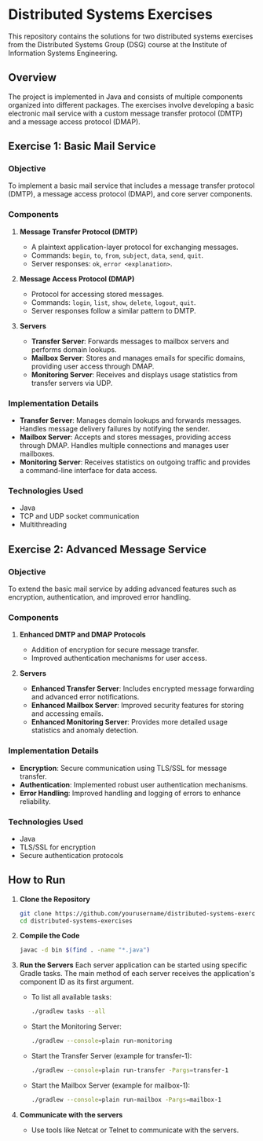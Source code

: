 # Distributed Systems Exercises

This repository contains the solutions for two distributed systems exercises from the Distributed Systems Group (DSG) course at the Institute of Information Systems Engineering.

## Overview
The project is implemented in Java and consists of multiple components organized into different packages. The exercises involve developing a basic electronic mail service with a custom message transfer protocol (DMTP) and a message access protocol (DMAP).


## Exercise 1: Basic Mail Service

### Objective
To implement a basic mail service that includes a message transfer protocol (DMTP), a message access protocol (DMAP), and core server components.

### Components

1. **Message Transfer Protocol (DMTP)**
    - A plaintext application-layer protocol for exchanging messages.
    - Commands: `begin`, `to`, `from`, `subject`, `data`, `send`, `quit`.
    - Server responses: `ok`, `error <explanation>`.

2. **Message Access Protocol (DMAP)**
    - Protocol for accessing stored messages.
    - Commands: `login`, `list`, `show`, `delete`, `logout`, `quit`.
    - Server responses follow a similar pattern to DMTP.

3. **Servers**
    - **Transfer Server**: Forwards messages to mailbox servers and performs domain lookups.
    - **Mailbox Server**: Stores and manages emails for specific domains, providing user access through DMAP.
    - **Monitoring Server**: Receives and displays usage statistics from transfer servers via UDP.

### Implementation Details
- **Transfer Server**: Manages domain lookups and forwards messages. Handles message delivery failures by notifying the sender.
- **Mailbox Server**: Accepts and stores messages, providing access through DMAP. Handles multiple connections and manages user mailboxes.
- **Monitoring Server**: Receives statistics on outgoing traffic and provides a command-line interface for data access.

### Technologies Used
- Java
- TCP and UDP socket communication
- Multithreading

## Exercise 2: Advanced Message Service

### Objective
To extend the basic mail service by adding advanced features such as encryption, authentication, and improved error handling.

### Components

1. **Enhanced DMTP and DMAP Protocols**
    - Addition of encryption for secure message transfer.
    - Improved authentication mechanisms for user access.

2. **Servers**
    - **Enhanced Transfer Server**: Includes encrypted message forwarding and advanced error notifications.
    - **Enhanced Mailbox Server**: Improved security features for storing and accessing emails.
    - **Enhanced Monitoring Server**: Provides more detailed usage statistics and anomaly detection.

### Implementation Details
- **Encryption**: Secure communication using TLS/SSL for message transfer.
- **Authentication**: Implemented robust user authentication mechanisms.
- **Error Handling**: Improved handling and logging of errors to enhance reliability.

### Technologies Used
- Java
- TLS/SSL for encryption
- Secure authentication protocols

## How to Run

1. **Clone the Repository**
    ```bash
    git clone https://github.com/yourusername/distributed-systems-exercises.git
    cd distributed-systems-exercises
    ```

2. **Compile the Code**
    ```bash
    javac -d bin $(find . -name "*.java")
    ```

3. **Run the Servers**
    Each server application can be started using specific Gradle tasks. The main method of each server receives the application's component ID as its first argument.

    - To list all available tasks:
        ```bash
        ./gradlew tasks --all
        ```

    - Start the Monitoring Server:
        ```bash
        ./gradlew --console=plain run-monitoring
        ```

    - Start the Transfer Server (example for transfer-1):
        ```bash
        ./gradlew --console=plain run-transfer -Pargs=transfer-1
        ```

    - Start the Mailbox Server (example for mailbox-1):
        ```bash
        ./gradlew --console=plain run-mailbox -Pargs=mailbox-1
        ```

4. **Communicate with the servers**
    - Use tools like Netcat or Telnet to communicate with the servers.
